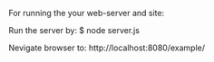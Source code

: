 For running the your web-server and site:

Run the server by:
$ node server.js

Nevigate browser to:
http://localhost:8080/example/
